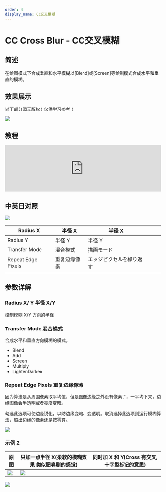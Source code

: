 ```yaml
---
order: 4
display_name: CC交叉模糊
---
```


# CC Cross Blur - CC交叉模糊

## 简述

在绘图模式下合成垂直和水平模糊以[Blend]或[Screen]等绘制模式合成水平和垂直的模糊。

## 效果展示

以下部分图无版权！仅供学习参考！

![](https://mir.yuelili.com/user/AE/effects/ext/image00562.jpg)

## 教程

<iframe src="https://player.bilibili.com/player.html?bvid=BV1e34y1X7Vj&page=14&high_quality=1" width="100%" allowfullscreen="allowfullscreen" frameborder="0"></iframe>

## 中英日对照

![](https://mir.yuelili.com/user/AE/effects/AE-Effects-Blur-Sharpen-CC_Cross_Blur.png)

| Radius X           | 半径 X       | 半径 X                   |     |     |     |
| ------------------ | ------------ | ------------------------ | --- | --- | --- |
| Radius Y           | 半径 Y       | 半径 Y                   |     |     |     |
| Transfer Mode      | 混合模式     | 描画モード               |     |     |     |
| Repeat Edge Pixels | 重复边缘像素 | エッジピクセルを繰り返す |     |     |     |
|                    |              |                          |     |     |     |

## 参数详解

### Radius X/ Y 半径 X/Y

控制模糊 X/Y 方向的半径

### Transfer Mode 混合模式

合成水平和垂直方向模糊的模式。

- Blend
- Add
- Screen
- Multiply
- LightenDarken

### Repeat Edge Pixels 重复边缘像素

因为算法是从周围像素取平均值，但是图像边缘之外没有像素了，一平均下来，边缘图像会半透明或者亮度变暗。

勾选此选项可使边缘锐化，以防边缘变暗、变透明。取消选择此选项则运行模糊算法，超出边缘的像素还是按零算。

![](https://mir.yuelili.com/user/AE/effects/ext/image00563.jpg)

### 示例 2

| 原图                                                                                                 | 只加一点半径 X(柔软的模糊效果 类似肥皂剧的感觉)                                                      | 同时加 X 和 Y(Cross 有交叉,十字型标记的意思) |
| ---------------------------------------------------------------------------------------------------- | ---------------------------------------------------------------------------------------------------- | -------------------------------------------- |
| ![](https://mir.yuelili.com/user/AE/effects/list/Blur-Sharpen-CC_Cross_Blur1.png) | ![](https://mir.yuelili.com/user/AE/effects/list/Blur-Sharpen-CC_Cross_Blur2.png) |

![](https://mir.yuelili.com/user/AE/effects/list/Blur-Sharpen-CC_Cross_Blur3.png)

###
